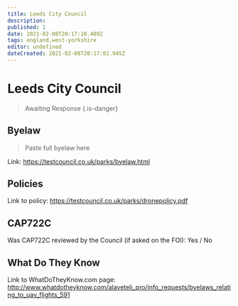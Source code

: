 ```yaml
---
title: Leeds City Council
description:
published: 1
date: 2021-02-08T20:17:10.409Z
tags: england,west-yorkshire
editor: undefined
dateCreated: 2021-02-08T20:17:02.945Z
---
```


# Leeds City Council
>  Awaiting Response
> {.is-danger}

## Byelaw
> Paste full byelaw here

Link:
https://testcouncil.co.uk/parks/byelaw.html

## Policies
Link to policy:
https://testcouncil.co.uk/parks/dronepolicy.pdf

## CAP722C

Was CAP722C reviewed by the Council (if asked on the FOI): Yes / No

## What Do They Know

Link to WhatDoTheyKnow.com page:
http://www.whatdotheyknow.com/alaveteli_pro/info_requests/byelaws_relating_to_uav_flights_591

